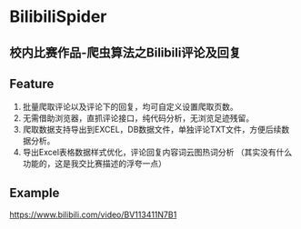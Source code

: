 # BilibiliSpider
## 校内比赛作品-爬虫算法之Bilibili评论及回复

## Feature
1. 批量爬取评论以及评论下的回复，均可自定义设置爬取页数。
2. 无需借助浏览器，直抓评论接口，纯代码分析，无浏览足迹残留。
3. 爬取数据支持导出到EXCEL，DB数据文件，单独评论TXT文件，方便后续数据分析。
4. 导出Excel表格数据样式优化，评论回复内容词云图热词分析
（其实没有什么功能的，这是我交比赛描述的浮夸一点）

## Example
https://www.bilibili.com/video/BV113411N7B1
